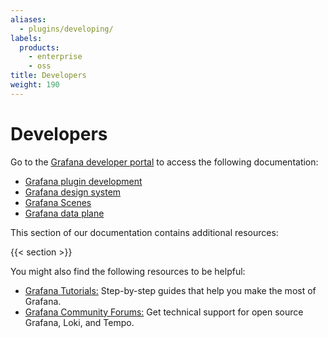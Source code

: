 ```yaml
---
aliases:
  - plugins/developing/
labels:
  products:
    - enterprise
    - oss
title: Developers
weight: 190
---
```


# Developers

Go to the [Grafana developer portal](/developers) to access the following documentation:

- [Grafana plugin development](https://grafana.com/developers/plugin-tools)
- [Grafana design system](https://developers.grafana.com)
- [Grafana Scenes](/developers/scenes)
- [Grafana data plane](/developers/dataplane)

This section of our documentation contains additional resources:

{{< section >}}

You might also find the following resources to be helpful:

- [Grafana Tutorials:](https://grafana.com/tutorials/) Step-by-step guides that help you make the most of Grafana.
- [Grafana Community Forums:](https://community.grafana.com) Get technical support for open source Grafana, Loki, and Tempo.
